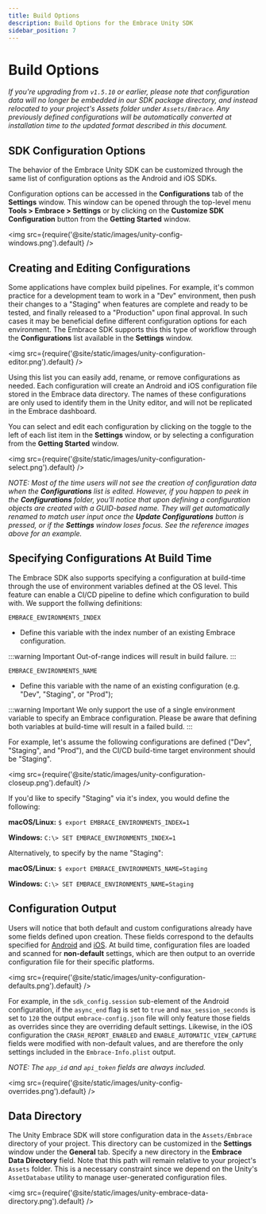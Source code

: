 ```yaml
---
title: Build Options
description: Build Options for the Embrace Unity SDK
sidebar_position: 7
---
```


# Build Options

*If you're upgrading from `v1.5.10` or earlier, please note that configuration data will no longer be embedded in our SDK package directory, and instead relocated to your project's Assets folder under `Assets/Embrace`.  Any previously defined configurations will be automatically converted at installation time to the updated format described in this document.*

## SDK Configuration Options
The behavior of the Embrace Unity SDK can be customized through the same list of configuration options as the Android and iOS SDKs.

Configuration options can be accessed in the **Configurations** tab of the **Settings** window. This window can be opened through the top-level menu **Tools > Embrace > Settings** or by clicking on the **Customize SDK Configuration** button from the **Getting Started** window.

<img src={require('@site/static/images/unity-config-windows.png').default} />

## Creating and Editing Configurations

Some applications have complex build pipelines.  For example, it's common practice for a development team to work in a "Dev" environment, then push their changes to a "Staging" when features are complete and ready to be tested, and finally released to a "Production" upon final approval. In such cases it may be beneficial define different configuration options for each environment.  The Embrace SDK supports this this type of workflow through the **Configurations** list available in the **Settings** window.

<img src={require('@site/static/images/unity-configuration-editor.png').default} />

Using this list you can easily add, rename, or remove configurations as needed.  Each configuration will create an Android and iOS configuration file stored in the Embrace data directory. The names of these configurations are only used to identify them in the Unity editor, and will not be replicated in the Embrace dashboard.  

You can select and edit each configuration by clicking on the toggle to the left of each list item in the **Settings** window, or by selecting a configuration from the **Getting Started** window.

<img src={require('@site/static/images/unity-configuration-select.png').default} />

*NOTE: Most of the time users will not see the creation of configuration data when the **Configurations** list is edited.  However, if you happen to peek in the **Configurations** folder, you'll notice that upon defining a configuration objects are created with a GUID-based name.  They will get automatically renamed to match user input once the **Update Configurations** button is pressed, or if the **Settings** window loses focus.  See the reference images above for an example.*

## Specifying Configurations At Build Time

The Embrace SDK also supports specifying a configuration at build-time through the use of environment variables defined at the OS level. This feature can enable a CI/CD pipeline to define which configuration to build with. We support the follwing definitions:

```EMBRACE_ENVIRONMENTS_INDEX```
* Define this variable with the index number of an existing Embrace configuration.

:::warning Important
Out-of-range indices will result in build failure.
:::

```EMBRACE_ENVIRONMENTS_NAME```
* Define this variable with the name of an existing configuration (e.g. "Dev", "Staging", or "Prod");

:::warning Important
  We only support the use of a single environment variable to specify an Embrace configuration. Please be aware that defining both variables at build-time will result in a failed build.
:::

For example, let's assume the following configurations are defined ("Dev", "Staging", and "Prod"), and the CI/CD build-time target environment should be "Staging".

<img src={require('@site/static/images/unity-configuration-closeup.png').default} />

If you'd like to specify "Staging" via it's index, you would define the following:

**macOS/Linux:**
```$ export EMBRACE_ENVIRONMENTS_INDEX=1```

**Windows:**
```C:\> SET EMBRACE_ENVIRONMENTS_INDEX=1```

Alternatively, to specify by the name "Staging":

**macOS/Linux:**
```$ export EMBRACE_ENVIRONMENTS_NAME=Staging```

**Windows:**
```C:\> SET EMBRACE_ENVIRONMENTS_NAME=Staging```

## Configuration Output

Users will notice that both default and custom configurations already have some fields defined upon creation.  These fields correspond to the defaults specified for [Android](/android/features/configuration-file/) and [iOS](/ios/5x/features/configuration-file/). At build time, configuration files are loaded and scanned for **non-default** settings, which are then output to an override configuration file for their specific platforms.

<img src={require('@site/static/images/unity-configuration-defaults.png').default} />

For example, in the `sdk_config.session` sub-element of the Android configuration, if the `async_end` flag is set to `true` and `max_session_seconds` is set to `120` the output `embrace-config.json` file will only feature those fields as overrides since they are overriding default settings. Likewise, in the iOS configuration the `CRASH_REPORT_ENABLED` and `ENABLE_AUTOMATIC_VIEW_CAPTURE` fields were modified with non-default values, and are therefore the only settings included in the `Embrace-Info.plist` output.

*NOTE: The `app_id` and `api_token` fields are always included.*

<img src={require('@site/static/images/unity-config-overrides.png').default} />

## Data Directory

The Unity Embrace SDK will store configuration data in the `Assets/Embrace` directory of your project.  This directory can be customized in the **Settings** window under the **General** tab.  Specify a new directory in the **Embrace Data Directory** field.  Note that this path will remain relative to your project's `Assets` folder. This is a necessary constraint since we depend on the Unity's `AssetDatabase` utility to manage user-generated configuration files.

<img src={require('@site/static/images/unity-embrace-data-directory.png').default} />
